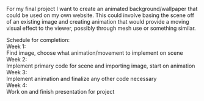 For my final project I want to create an animated background/wallpaper that could be used on my own website.
This could involve basing the scene off of an existing image and creating animation that would provide a moving visual effect to the viewer,
possibly through mesh use or something similar.  

Schedule for completion:  
Week 1:  
Find image, choose what animation/movement to implement on scene  
Week 2:  
Implement primary code for scene and importing image, start on animation  
Week 3:  
Implement animation and finalize any other code necessary  
Week 4:  
Work on and finish presentation for project  
